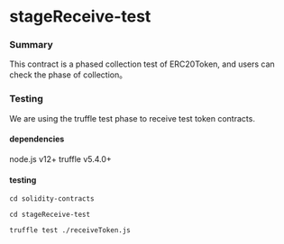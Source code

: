 # stageReceive-test
### Summary

This contract is a phased collection test of ERC20Token, and users can check the phase of collection。

### Testing

We are using the truffle test phase to receive test token contracts.

#### dependencies

node.js v12+
truffle v5.4.0+

#### testing 

```
cd solidity-contracts

cd stageReceive-test

truffle test ./receiveToken.js

```
